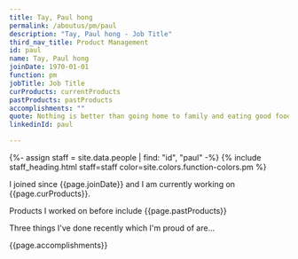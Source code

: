 ```yaml
---
title: Tay, Paul hong
permalink: /aboutus/pm/paul
description: "Tay, Paul hong - Job Title"
third_nav_title: Product Management
id: paul
name: Tay, Paul hong
joinDate: 1970-01-01
function: pm
jobTitle: Job Title
curProducts: currentProducts
pastProducts: pastProducts
accomplishments: ""
quote: Nothing is better than going home to family and eating good food and relaxing
linkedinId: paul

---
```


{%- assign staff = site.data.people | find: "id", "paul" -%}
{% include staff_heading.html staff=staff color=site.colors.function-colors.pm %}

<p>I joined since {{page.joinDate}} and I am currently working on {{page.curProducts}}.</p>

<p>Products I worked on before include {{page.pastProducts}}</p>

<p>Three things I've done recently which I'm proud of are...</p>
{{page.accomplishments}}
